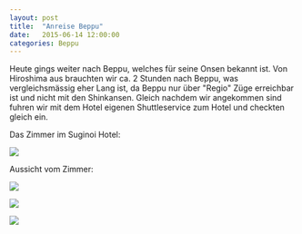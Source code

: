 ```yaml
---
layout: post
title:  "Anreise Beppu"
date:   2015-06-14 12:00:00
categories: Beppu
---
```


Heute gings weiter nach Beppu, welches für seine Onsen bekannt ist.
Von Hiroshima aus brauchten wir ca. 2 Stunden nach Beppu, was vergleichsmässig eher Lang ist, da Beppu nur über "Regio" Züge erreichbar ist und nicht mit den Shinkansen.
Gleich nachdem wir angekommen sind fuhren wir mit dem Hotel eigenen Shuttleservice zum Hotel und checkten gleich ein.

Das Zimmer im Suginoi Hotel:

![](/japan2015/content/images/2015/06/image-136.jpg)

Aussicht vom Zimmer:

![](/japan2015/content/images/2015/06/image-137.jpg)

![](/japan2015/content/images/2015/06/image-138.jpg)

![](/japan2015/content/images/2015/06/image-139.jpg)
